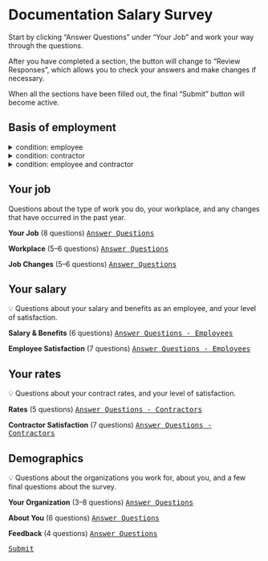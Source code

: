 # Documentation Salary Survey

Start by clicking “Answer Questions” under “Your Job” and work your way through the questions.

After you have completed a section, the button will change to “Review Responses”, which allows you to check your answers and make changes if necessary.

When all the sections have been filled out, the final “Submit” button will become active.

## Basis of employment

<details>
	<summary>condition: employee</summary>
	You’re seeing the survey questions for an employee.
</details>

<details>
	<summary>condition: contractor</summary>
	You’re seeing the survey questions for a contractor, freelancer or self-employed person.
</details>

<details>
	<summary>condition: employee and contractor</summary>
	You’re seeing the survey questions for both an employee and a contractor, freelancer or self-employed person.
</details>

## Your job 

Questions about the type of work you do, your workplace, and any changes that have occurred in the past year.

**Your Job** (8 questions) <kbd>[Answer Questions](../A_employment_parameters/A_1_hours.md)</kbd>

**Workplace** (5–6 questions) 
<kbd>[Answer Questions](../B_workplace/B_1_work_location.md)</kbd>

**Job Changes** (5–6 questions) 
<kbd>[Answer Questions]()</kbd> 

## Your salary 

:bulb: Questions about your salary and benefits as an employee, and your level of satisfaction.

**Salary & Benefits** (6 questions) 
<kbd>[Answer Questions - Employees]()</kbd>

**Employee Satisfaction** (7 questions) 
<kbd>[Answer Questions - Employees]()</kbd>

## Your rates 

:bulb: Questions about your contract rates, and your level of satisfaction.

**Rates** (5 questions) 
<kbd>[Answer Questions - Contractors]()</kbd>

**Contractor Satisfaction** (7 questions) 
<kbd>[Answer Questions - Contractors]()</kbd>

## Demographics

:bulb: Questions about the organizations you work for, about you, and a few final questions about the survey.

**Your Organization** (3–8 questions) 
<kbd>[Answer Questions]()</kbd>

**About You** (6 questions) 
<kbd>[Answer Questions]()</kbd>

**Feedback** (4 questions) 
<kbd>[Answer Questions]()</kbd>

<kbd>[Submit]()</kbd>
